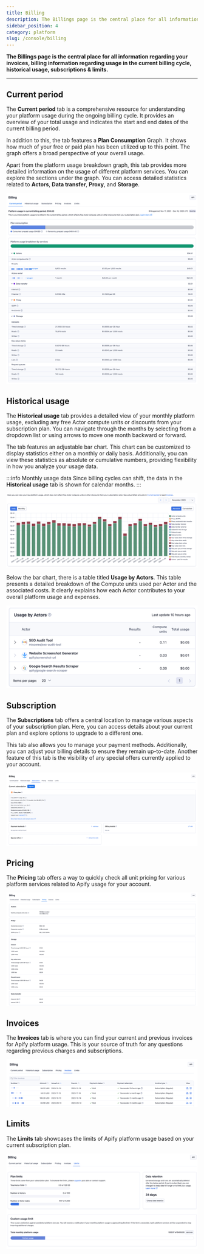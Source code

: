 ```yaml
---
title: Billing
description: The Billings page is the central place for all information regarding your invoices, billing information regarding current usage, historical usage, subscriptions & limits.
sidebar_position: 4
category: platform
slug: /console/billing
---
```


**The Billings page is the central place for all information regarding your invoices, billing information regarding usage in the current billing cycle, historical usage, subscriptions & limits.**

---

## Current period

The **Current period** tab is a comprehensive resource for understanding your platform usage during the ongoing billing cycle. It provides an overview of your total usage and indicates the start and end dates of the current billing period.

In addition to this, the tab features a **Plan Consumption** Graph. It shows how much of your free or paid plan has been utilized up to this point. The graph offers a broad perspective of your overall usage.

Apart from the platform usage breakdown graph, this tab provides more detailed information on the usage of different platform services. You can explore the sections under the graph. You can access detailed statistics related to **Actors**, **Data transfer**, **Proxy**, and **Storage**.

![Apify Console current period view](./images/console-billing-current-period.png)

## Historical usage

The **Historical usage** tab provides a detailed view of your monthly platform usage, excluding any free Actor compute units or discounts from your subscription plan. You can navigate through the months by selecting from a dropdown list or using arrows to move one month backward or forward.

The tab features an adjustable bar chart. This chart can be customized to display statistics either on a monthly or daily basis. Additionally, you can view these statistics as absolute or cumulative numbers, providing flexibility in how you analyze your usage data.

:::info Monthly usage data
Since billing cycles can shift, the data in the **Historical usage** tab is shown for calendar months.
:::

![Apify Console historical usage view](./images/console-billing-historical-usage.png)

Below the bar chart, there is a table titled **Usage by Actors**. This table presents a detailed breakdown of the Compute units used per Actor and the associated costs. It clearly explains how each Actor contributes to your overall platform usage and expenses.

![Apify Console historical usage by actor view](./images/console-billing-historical-usage-by-actors.png)

## Subscription

The **Subscriptions** tab offers a central location to manage various aspects of your subscription plan. Here, you can access details about your current plan and explore options to upgrade to a different one.

This tab also allows you to manage your payment methods. Additionally, you can adjust your billing details to ensure they remain up-to-date.
Another feature of this tab is the visibility of any special offers currently applied to your account.

![Apify console subscription view](./images/console-billing-subscription.png)

## Pricing

The **Pricing** tab offers a way to quickly check all unit pricing for various platform services related to Apify usage for your account.

![Apify console pricing view](./images/console-billing-pricing.png)

## Invoices

The **Invoices** tab is where you can find your current and previous invoices for Apify platform usage. This is your source of truth for any questions regarding previous charges and subscriptions.

![Apify console invoices view](./images/console-billing-invoices.png)

## Limits

The **Limits** tab showcases the limits of Apify platform usage based on your current subscription plan.

![Apify Console limits view](./images/console-billing-limits.png)
